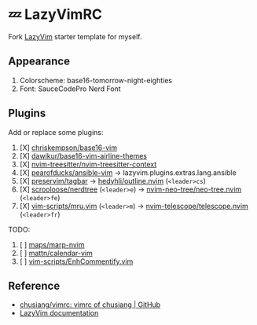 # 💤 LazyVimRC

Fork [LazyVim](https://github.com/LazyVim/LazyVim) starter template for myself.

## Appearance

1. Colorscheme: base16-tomorrow-night-eighties
1. Font: SauceCodePro Nerd Font

## Plugins

Add or replace some plugins:

1. [X] [chriskempson/base16-vim][base16-vim]
1. [X] [dawikur/base16-vim-airline-themes][base16-vim-airline-themes]
1. [X] [nvim-treesitter/nvim-treesitter-context][nvim-treesitter-context]
1. [X] [pearofducks/ansible-vim][ansible-vim] -> lazyvim.plugins.extras.lang.ansible
1. [X] [preservim/tagbar][tagbar] -> [hedyhli/outline.nvim][outline.nvim] (`<leader>cs`)
1. [X] [scrooloose/nerdtree][nerdtree] (`<leader>e`) ->
        [nvim-neo-tree/neo-tree.nvim][neo-tree.nvim] (`<leader>fe`)
1. [X] [vim-scripts/mru.vim][mru.vim] (`<leader>m`) ->
        [nvim-telescope/telescope.nvim][telescope.nvim] (`<leader>fr`)

TODO:

1. [ ] [maps/marp-nvim][marp-nvim]
1. [ ] [mattn/calendar-vim][calendar-vim]
1. [ ] [vim-scripts/EnhCommentify.vim][EnhCommentify.vim]

[EnhCommentify.vim]: https://github.com/vim-scripts/EnhCommentify.vim
[ansible-vim]: https://github.com/pearofducks/ansible-vim
[base16-vim-airline-themes]: https://github.com/dawikur/base16-vim-airline-themes
[base16-vim]: https://github.com/chriskempson/base16-vim
[calendar-vim]: https://github.com/mattn/calendar-vim
[marp-nvim]: https://github.com/mpas/marp-nvim
[mru.vim]: https://github.com/vim-scripts/mru.vim
[neo-tree.nvim]: https://github.com/nvim-neo-tree/neo-tree.nvim
[nerdtree]: https://github.com/preservim/nerdtree
[nvim-treesitter-context]: https://github.com/nvim-treesitter/nvim-treesitter-context
[outline.nvim]: https://github.com/hedyhli/outline.nvim
[tagbar]: https://github.com/preservim/tagbar
[telescope.nvim]: https://github.com/nvim-telescope/telescope.nvim

## Reference

* [chusiang/vimrc: vimrc of chusiang | GitHub](https://github.com/chusiang/vimrc)
* [LazyVim documentation](https://lazyvim.github.io/installation)
